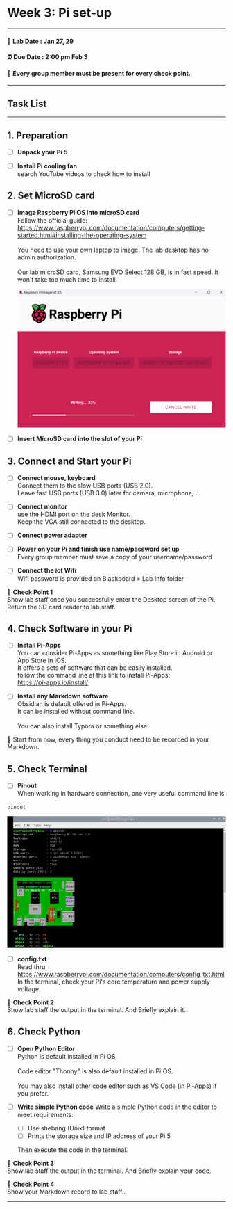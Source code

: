 # Week 3: Pi set-up

---------------
#### :dizzy: **Lab Date :** Jan 27, 29  
#### :alarm_clock: **Due Date :** 2:00 pm Feb 3   
#### :pencil: Every group member must be present for every check point.
-------------------

## Task List

------------------
## 1. Preparation
- [ ] **Unpack your Pi 5**

- [ ] **Install Pi cooling fan**  
  search YouTube videos to check how to install
  
## 2. Set MicroSD card 
- [ ] **Image Raspberry Pi OS into microSD card**
<br>Follow the official guide:<br>
https://www.raspberrypi.com/documentation/computers/getting-started.html#installing-the-operating-system 
<br><br>You need to use your own laptop to image. The lab desktop has no admin authorization.
<br><br>Our lab micrcSD card, Samsung EVO Select 128 GB, is in fast speed. It won't take too much time to install.

    <img src="Pic/pi install.png" width="600"/>


- [ ] **Insert MicroSD card into the slot of your Pi**

## 3. Connect and Start your Pi 
- [ ] **Connect mouse, keyboard**
  <br>Connect them to the slow USB ports (USB 2.0). <br>
  Leave fast USB ports (USB 3.0) later for camera, microphone, ...

- [ ] **Connect monitor**
  <br>use the HDMI port on the desk Monitor. <br>Keep the VGA still connected to the desktop.

- [ ] **Connect power adapter**

- [ ] **Power on your Pi and finish use name/password set up**
  <br>Every group member must save a copy of your username/password

- [ ] **Connect the iot Wifi**
  <br>Wifi password is provided on Blackboard > Lab Info folder

🎉 **Check Point 1**
<br>Show lab staff once you successfully enter the Desktop screen of the Pi.
<br>Return the SD card reader to lab staff.

## 4. Check Software in your Pi 
- [ ] **Install Pi-Apps**
<br>You can consider Pi-Apps as something like Play Store in Android or App Store in IOS.
<br>It offers a sets of software that can be easily installed.
<br>follow the command line at this link to install Pi-Apps:
<br> https://pi-apps.io/install/ 

- [ ] **Install any Markdown software**
<br>Obsidian is default offered in Pi-Apps.
<br>It can be installed without command line.  
<br>You can also install Typora or something else.

:pushpin: Start from now, every thing you conduct need to be recorded in your Markdown.

## 5. Check Terminal 
- [ ] **Pinout**
<br>When working in hardware connection, one very useful command line is
```shell
pinout
```
  <img src="Pic/shell pinout.png" width="600"/>
  
- [ ] **config.txt**
<br>Read thru https://www.raspberrypi.com/documentation/computers/config_txt.html
<br>In the terminal, check your Pi's core temperature and power supply voltage.


🎉 **Check Point 2**
<br>Show lab staff the output in the terminal. And Briefly explain it.

## 6. Check Python
- [ ] **Open Python Editor**
<br>Python is default installed in Pi OS.  
<br>Code editor "Thonny" is also default installed in Pi OS.  
<br>You may also install other code editor such as VS Code (in Pi-Apps) if you prefer.

- [ ] **Write simple Python code**
  Write a simple Python code in the editor to meet requirements:
  - [ ] Use shebang (Unix) format
  - [ ] Prints the storage size and IP address of your Pi 5

  Then execute the code in the terminal.  


🎉 **Check Point 3**
<br>Show lab staff the output in the terminal. And Briefly explain your code.

🎉 **Check Point 4**
<br>Show your Markdown record to lab staff..


---
